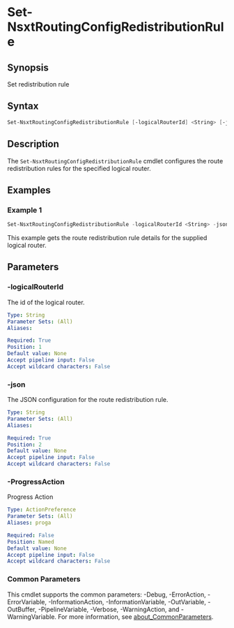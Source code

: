 # Set-NsxtRoutingConfigRedistributionRule

## Synopsis

Set redistribution rule

## Syntax

```powershell
Set-NsxtRoutingConfigRedistributionRule [-logicalRouterId] <String> [-json] <String> [-ProgressAction <ActionPreference>] [<CommonParameters>]
```

## Description

The `Set-NsxtRoutingConfigRedistributionRule` cmdlet configures the route redistribution rules for the specified
logical router.

## Examples

### Example 1

```powershell
Set-NsxtRoutingConfigRedistributionRule -logicalRouterId <String> -json <file>
```

This example gets the route redistribution rule details for the supplied logical router.

## Parameters

### -logicalRouterId

The id of the logical router.

```yaml
Type: String
Parameter Sets: (All)
Aliases:

Required: True
Position: 1
Default value: None
Accept pipeline input: False
Accept wildcard characters: False
```

### -json

The JSON configuration for the route redistribution rule.

```yaml
Type: String
Parameter Sets: (All)
Aliases:

Required: True
Position: 2
Default value: None
Accept pipeline input: False
Accept wildcard characters: False
```

### -ProgressAction

Progress Action

```yaml
Type: ActionPreference
Parameter Sets: (All)
Aliases: proga

Required: False
Position: Named
Default value: None
Accept pipeline input: False
Accept wildcard characters: False
```

### Common Parameters

This cmdlet supports the common parameters: -Debug, -ErrorAction, -ErrorVariable, -InformationAction, -InformationVariable, -OutVariable, -OutBuffer, -PipelineVariable, -Verbose, -WarningAction, and -WarningVariable. For more information, see [about_CommonParameters](http://go.microsoft.com/fwlink/?LinkID=113216).
